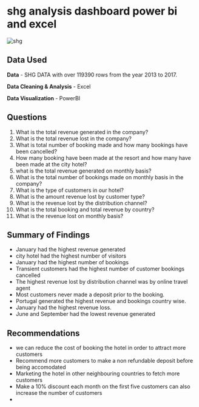 # shg analysis dashboard power bi and excel

![shg](https://github.com/allan-pg/shg-analysis/assets/62595869/d8f7b351-9e87-48bb-8f57-83d21e7c496b)
## Data Used

**Data** - SHG DATA with over 119390 rows from the year 2013 to 2017.

**Data Cleaning & Analysis** - Excel 

**Data Visualization** - PowerBI

## Questions

1. What is the total revenue generated in the company?
2. What is the total revenue lost in the company?
3. What is total number of booking made and how many bookings have been cancelled?
4. How many booking have been made at the resort and how many have been made at the city hotel?
5. what is the total revenue generated on monthly basis?
6. What is the total number of bookings made on monthly basis in the company?
7. What is the type of customers in our hotel?
8. What is the amount revenue lost by customer type?
9. What is the revenue lost by the distribution channel?
10. What is the total booking and total revenue by country?
11. What is the revenue lost on monthly basis?

## Summary of Findings
 - January had the highest revenue generated
 - city hotel had the highest number of visitors
 - January had the highest number of bookings
 - Transient customers had the highest number of customer bookings cancelled
 - The highest revenue lost by distribution channel was by online travel agent
 - Most customers never made a deposit prior to the booking.
 - Portugal generated the highest revenue and bookings country wise.
 - January had the highest revenue loss.
 - June and September had the lowest revenue generated

## Recommendations

- we can reduce the cost of booking the hotel in order to attract more customers
- Recommend more customers to make a non refundable deposit before being accomodated
- Marketing the hotel in other neighbouring countries to fetch more customers
- Make a 10% discount each month on the first five customers can also increase the number of customers
- 
